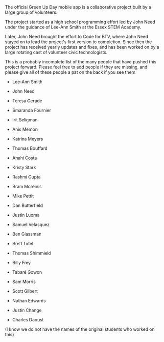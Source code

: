 The official Green Up Day mobile app is a collaborative project built by a large group of volunteers.

The project started as a high school programming effort 
led by John Need under the guidance of Lee-Ann Smith at the Essex STEM Academy.

Later, John Need brought the effort to Code for BTV, where John Need stayed on to
lead the project's first version to completion. Since then the project has received
yearly updates and fixes, and has been worked on by a large rotating cast of volunteer
civic technologists.

This is a probably incomplete list of the many people that have pushed this project forward. 
Please feel free to add people if they are missing, and please give all of these people
a pat on the back if you see them.

* Lee-Ann Smith
* John Need
* Teresa Gerade
* Smaranda Fournier

* Irit Seligman
* Anis Memon
* Katrina Meyers
* Thomas Bouffard
* Anahi Costa
* Kristy Stark
* Rashmi Gupta
* Bram Moreinis
* Mike Pettit
* Dan Butterfield
* Justin Luoma
* Samuel Velasquez
* Ben Glassman
* Brett Tofel
* Thomas Shimmield
* Billy Frey
* Tabaré Gowon
* Sam Morris
* Scott Gilbert
* Nathan Edwards
* Justin Change
* Charles Daoust

(I know we do not have the names of the original students who worked on this)
